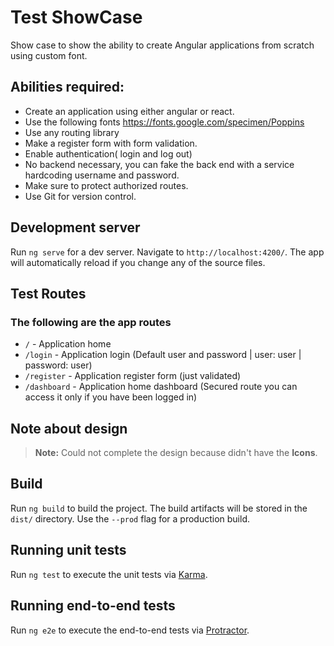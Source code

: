 # Test ShowCase

Show case to show the ability to create Angular applications from scratch using custom font.

## Abilities required:
- Create an application using either angular or react.
- Use the following fonts https://fonts.google.com/specimen/Poppins
- Use any routing library
- Make a register form with form validation. 
- Enable authentication( login and log out) 
- No backend necessary, you can fake the back end with a service hardcoding username and password. 
- Make sure to protect authorized routes.
- Use Git for version control.

## Development server

Run `ng serve` for a dev server. Navigate to `http://localhost:4200/`. The app will automatically reload if you change any of the source files.

## Test Routes

### The following are the app routes

- `/` - Application home
- `/login` - Application login (Default user and password | user: user | password: user)
- `/register` - Application register form (just validated)
- `/dashboard` - Application home dashboard (Secured route you can access it only if you have been logged in)


## Note about design

> **Note:** Could not complete the design because  didn't have the **Icons**.

## Build

Run `ng build` to build the project. The build artifacts will be stored in the `dist/` directory. Use the `--prod` flag for a production build.

## Running unit tests

Run `ng test` to execute the unit tests via [Karma](https://karma-runner.github.io).

## Running end-to-end tests

Run `ng e2e` to execute the end-to-end tests via [Protractor](http://www.protractortest.org/).
